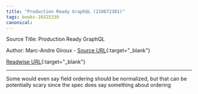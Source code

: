 ```yaml
---
title: "Production Ready GraphQL (210672381)"
tags: books-10325339
canonical: 
---
```


Source Title: Production Ready GraphQL

Author: Marc-Andre Giroux - [Source URL](){:target="_blank"}

[Readwise URL](https://readwise.io/open/210672381){:target="_blank"}

---

Some would even say field ordering should be normalized, but that can be potentially scary since the spec does say something about ordering
